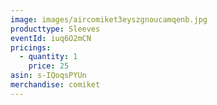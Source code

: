 ```yaml
---
image: images/aircomiket3eyszgnoucamqenb.jpg
producttype: Sleeves
eventId: iuq6O2mCN
pricings:
  - quantity: 1
    price: 25
asin: s-IQoqsPYUn
merchandise: comiket
---
```


